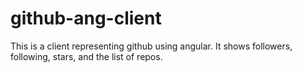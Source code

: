 # github-ang-client

This is a client representing github using angular. It shows followers, following, stars, and the list of repos.
